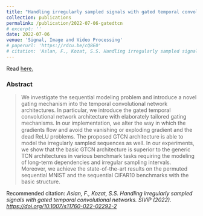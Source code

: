 ```yaml
---
title: "Handling irregularly sampled signals with gated temporal convolutional networks"
collection: publications
permalink: /publication/2022-07-06-gatedtcn
# excerpt: ''
date: 2022-07-06
venue: 'Signal, Image and Video Processing'
# paperurl: 'https://rdcu.be/cQ8E0'
# citation: 'Aslan, F., Kozat, S.S. Handling irregularly sampled signals with gated temporal convolutional networks. SIViP (2022). https://doi.org/10.1007/s11760-022-02292-2'
---
```


<!-- Recommended citation: Aslan, F., Kozat, S.S. Handling irregularly sampled signals with gated temporal convolutional networks. SIViP (2022). https://doi.org/10.1007/s11760-022-02292-2 -->

Read [here.](https://rdcu.be/cQ8E0)

### Abstract
> We investigate the sequential modeling problem and introduce a novel gating mechanism into the temporal convolutional network architectures. In particular, we introduce the gated temporal convolutional network architecture with elaborately tailored gating mechanisms. In our implementation, we alter the way in which the gradients ﬂow and avoid the vanishing or exploding gradient and the dead ReLU problems. The proposed GTCN architecture is able to model the irregularly sampled sequences as well. In our experiments, we show that the basic GTCN architecture is superior to the generic TCN architectures in various benchmark tasks requiring the modeling of long-term dependencies and irregular sampling intervals. Moreover, we achieve the state-of-the-art results on the permuted sequential MNIST and the sequential CIFAR10 benchmarks with the basic structure.

Recommended citation: *Aslan, F., Kozat, S.S. Handling irregularly sampled signals with gated temporal convolutional networks. SIViP (2022). https://doi.org/10.1007/s11760-022-02292-2*
